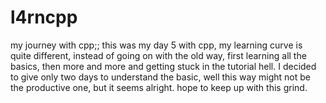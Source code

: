 # l4rncpp
my journey with cpp;;
this was my day 5 with cpp, my learning curve is quite different, instead of going on with the old way, first learning all the basics, then more and more and getting stuck in the tutorial hell.
I decided to give only two days to understand the basic, well this way might not be the productive one, but it seems alright.
hope to keep up with this grind.

